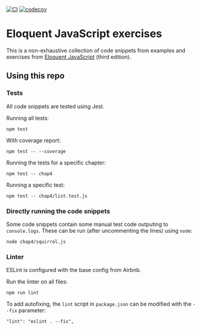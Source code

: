 [![CI](https://github.com/onewittygrassblade/eloquentjs-exercises/actions/workflows/ci.yml/badge.svg)](https://github.com/onewittygrassblade/eloquentjs-exercises/actions/workflows/ci.yml)
[![codecov](https://codecov.io/gh/onewittygrassblade/eloquentjs-exercises/branch/main/graph/badge.svg?token=ESS29P0AUM)](https://codecov.io/gh/onewittygrassblade/eloquentjs-exercises)

# Eloquent JavaScript exercises

This is a non-exhaustive collection of code snippets from examples and exercises from [Eloquent JavaScript](https://eloquentjavascript.net/) (third edition).

## Using this repo

### Tests

All code snippets are tested using Jest.

Running all tests:
```
npm test
```

With coverage report:
```
npm test -- --coverage
```

Running the tests for a specific chapter:
```
npm test -- chap4
```

Running a specific test:
```
npm test -- chap4/list.test.js
```

### Directly running the code snippets

Some code snippets contain some manual test code outputing to `console.logs`. These can be run (after uncommenting the lines) using `node`:
```
node chap4/squirrel.js
```

### Linter

ESLint is configured with the base config from Airbnb.

Run the linter on all files:
```
npm run lint
```

To add autofixing, the `lint` script in `package.json` can be modified with the `--fix` parameter:
```
"lint": "eslint . --fix",
```
